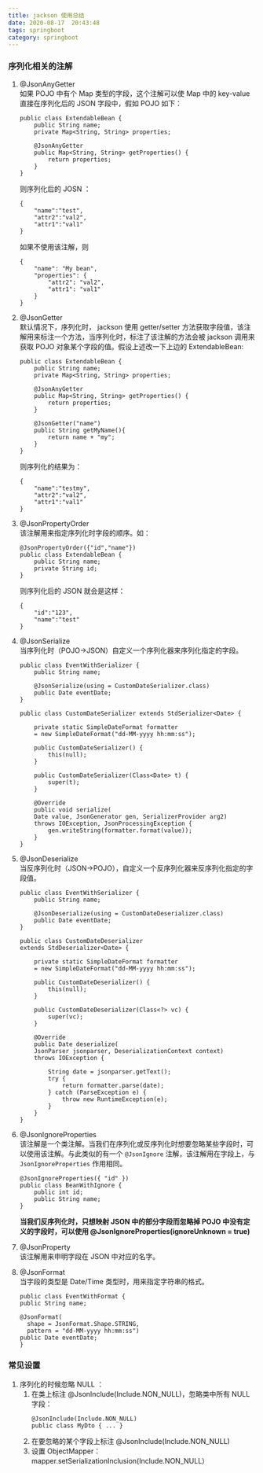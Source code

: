 ```yaml
---
title: jackson 使用总结
date: 2020-08-17  20:43:48
tags: springboot            
category: springboot
---
```


### 序列化相关的注解
1. @JsonAnyGetter  
    如果 POJO 中有个 Map 类型的字段，这个注解可以使 Map 中的 key-value 直接在序列化后的 JSON 字段中，假如 POJO 如下：
    ```
    public class ExtendableBean {
        public String name;
        private Map<String, String> properties;
    
        @JsonAnyGetter
        public Map<String, String> getProperties() {
            return properties;
        }
    }
    ```
    则序列化后的 JOSN ：
    ```
    {
        "name":"test",
        "attr2":"val2",
        "attr1":"val1"
    }
    ```
    如果不使用该注解，则
    ```
    {
        "name": "My bean",
        "properties": {
            "attr2": "val2",
            "attr1": "val1"
        }
    }
    ```
2. @JsonGetter  
    默认情况下，序列化时， jackson 使用 getter/setter 方法获取字段值，该注解用来标注一个方法，当序列化时，标注了该注解的方法会被 jackson 调用来获取 POJO 对象某个字段的值。假设上述改一下上边的 ExtendableBean:
    ```
    public class ExtendableBean {
        public String name;
        private Map<String, String> properties;
    
        @JsonAnyGetter
        public Map<String, String> getProperties() {
            return properties;
        }

        @JsonGetter("name")
        public String getMyName(){
            return name + "my";
        }
    }
    ```
    则序列化的结果为：
    ```
    {
        "name":"testmy",
        "attr2":"val2",
        "attr1":"val1"
    }
    ```
3. @JsonPropertyOrder  
    该注解用来指定序列化时字段的顺序。如：
    ```
    @JsonPropertyOrder({"id","name"})
    public class ExtendableBean {
        public String name;
        private String id;
    }
    ```
    则序列化后的 JSON 就会是这样：
    ```
    {
        "id":"123",
        "name":"test"
    }
    ```
4. @JsonSerialize  
    当序列化时（POJO->JSON）自定义一个序列化器来序列化指定的字段。
    ```
    public class EventWithSerializer {
        public String name;
    
        @JsonSerialize(using = CustomDateSerializer.class)
        public Date eventDate;
    }
    ```
    ```
    public class CustomDateSerializer extends StdSerializer<Date> {
    
        private static SimpleDateFormat formatter 
        = new SimpleDateFormat("dd-MM-yyyy hh:mm:ss");
    
        public CustomDateSerializer() { 
            this(null); 
        } 
    
        public CustomDateSerializer(Class<Date> t) {
            super(t); 
        }
    
        @Override
        public void serialize(
        Date value, JsonGenerator gen, SerializerProvider arg2) 
        throws IOException, JsonProcessingException {
            gen.writeString(formatter.format(value));
        }
    }
    ```
5. @JsonDeserialize  
    当反序列化时（JSON->POJO），自定义一个反序列化器来反序列化指定的字段值。
    ```
    public class EventWithSerializer {
        public String name;
    
        @JsonDeserialize(using = CustomDateDeserializer.class)
        public Date eventDate;
    }
    ```
    ```
    public class CustomDateDeserializer
    extends StdDeserializer<Date> {
    
        private static SimpleDateFormat formatter
        = new SimpleDateFormat("dd-MM-yyyy hh:mm:ss");
    
        public CustomDateDeserializer() { 
            this(null); 
        } 
    
        public CustomDateDeserializer(Class<?> vc) { 
            super(vc); 
        }
    
        @Override
        public Date deserialize(
        JsonParser jsonparser, DeserializationContext context) 
        throws IOException {
            
            String date = jsonparser.getText();
            try {
                return formatter.parse(date);
            } catch (ParseException e) {
                throw new RuntimeException(e);
            }
        }
    }
    ```
6. @JsonIgnoreProperties  
    该注解是一个类注解。当我们在序列化或反序列化时想要忽略某些字段时，可以使用该注解。与此类似的有一个 `@JsonIgnore` 注解，该注解用在字段上，与 `JsonIgnoreProperties` 作用相同。
    ```
    @JsonIgnoreProperties({ "id" })
    public class BeanWithIgnore {
        public int id;
        public String name;
    }
    ```
    **当我们反序列化时，只想映射 JSON 中的部分字段而忽略掉 POJO 中没有定义的字段时，可以使用 @JsonIgnoreProperties(ignoreUnknown = true)**

7. @JsonProperty  
    该注解用来申明字段在 JSON 中对应的名字。
8. @JsonFormat  
    当字段的类型是 Date/Time 类型时，用来指定字符串的格式。
    ```
    public class EventWithFormat {
    public String name;
 
    @JsonFormat(
      shape = JsonFormat.Shape.STRING,
      pattern = "dd-MM-yyyy hh:mm:ss")
    public Date eventDate;
    }
    ```

### 常见设置
1. 序列化的时候忽略 NULL ：
   1. 在类上标注 @JsonInclude(Include.NON_NULL)，忽略类中所有 NULL 字段：
        ```
        @JsonInclude(Include.NON_NULL)
        public class MyDto { ... }
        ```
    2. 在要忽略的某个字段上标注  @JsonInclude(Include.NON_NULL)
    3. 设置 ObjectMapper：
        mapper.setSerializationInclusion(Include.NON_NULL）

